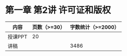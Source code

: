 # 第一章 第2讲 许可证和版权

| 内容    | 页数（>=30） | 字数统计（>=2000） |
| ------- | ------------ | ------------------ |
| 授课PPT | 20           |                    |
| 讲稿    |              | 3486               |

